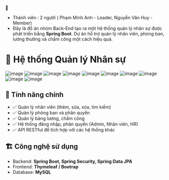 🚀 
- Thành viên : 2 người ( Phạm Minh Anh - Leader, Nguyễn Văn Huy - Member)
- Đây là đồ án nhóm Back-End tạo ra một hệ thống quản lý nhân sự được phát triển bằng **Spring Boot**. Dự án hỗ trợ quản lý nhân viên, phòng ban, lương thưởng và chấm công một cách hiệu quả.
  
# 🌟 Hệ thống Quản lý Nhân sự
![image](https://github.com/user-attachments/assets/586a558d-3ade-46a6-93df-93cad93fffb3)
![image](https://github.com/user-attachments/assets/bfa62a0e-081c-4dff-912d-4d72b3e6eec2)
![image](https://github.com/user-attachments/assets/e0508fe3-513a-4986-9bf8-abd1027ca4dd)
![image](https://github.com/user-attachments/assets/346196b7-3fb9-4b30-a08c-0575e402577b)
![image](https://github.com/user-attachments/assets/e6cd0081-f72d-4fce-8f3f-b48f64214dfa)
![image](https://github.com/user-attachments/assets/6227024d-4de8-424f-a3ba-7bac9471e599)
![image](https://github.com/user-attachments/assets/04718d94-fd29-4961-a9e4-f98623b4c386)
![image](https://github.com/user-attachments/assets/948f30cf-ccd5-49ff-897c-d5fdfb9ea83d)
![image](https://github.com/user-attachments/assets/13265574-20b3-4c1d-8991-86424f7f3ba5)
![image](https://github.com/user-attachments/assets/a087f148-e850-4c70-af94-60277a9845a8)

## 📌 Tính năng chính
- ✅ Quản lý nhân viên (thêm, sửa, xóa, tìm kiếm)
- ✅ Quản lý phòng ban và phân quyền
- ✅ Quản lý bảng lương, chấm công
- ✅ Hệ thống đăng nhập, phân quyền (Admin, Nhân viên, HR)
- ✅ API RESTful để tích hợp với các hệ thống khác

## 🏗 Công nghệ sử dụng
- Backend: **Spring Boot, Spring Security, Spring Data JPA**
- Frontend: **Thymeleaf / Bootrap**
- Database: **MySQL**



